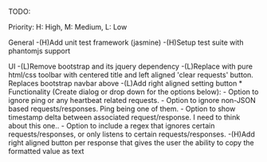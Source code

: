 TODO:

Priority:
  H: High,
  M: Medium,
  L: Low
  
General
  -(H)Add unit test framework (jasmine)
  -(H)Setup test suite with phantomjs support
  
UI
  -(L)Remove bootstrap and its jquery dependency
  -(L)Replace with pure html/css toolbar with centered title and left aligned 'clear requests' button. Replaces bootstrap navbar above
  -(L)Add right aligned setting button
      * Functionality (Create dialog or drop down for the options below):
          - Option to ignore ping or any heartbeat related requests.
          - Option to ignore non-JSON based requests/responses. Ping being one of them.
          - Option to show timestamp delta between associated request/response. I need to think about this one..
          - Option to include a regex that ignores certain requests/responses, or only listens to certain requests/responses.
  -(H)Add right aligned button per response that gives the user the ability to copy the formatted value as text
